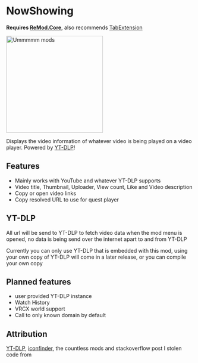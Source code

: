 # NowShowing
**Requires [ReMod.Core](https://github.com/RequiDev/ReMod.Core)**,
also recommends [TabExtension](https://github.com/DragonPlayerX/TabExtension)

<img width="260" alt="Ummmmm mods" src="https://user-images.githubusercontent.com/23136826/171428793-7727b6fb-0b4e-4f87-9116-434edd717be1.png">

Displays the video information of whatever video is being played on a video player. Powered by [YT-DLP](https://github.com/yt-dlp/yt-dlp)!

## Features
- Mainly works with YouTube and whatever YT-DLP supports
- Video title, Thumbnail, Uploader, View count, Like and Video description
- Copy or open video links
- Copy resolved URL to use for quest player

## YT-DLP
All url will be send to YT-DLP to fetch video data when the mod menu is opened, no data is being send over the internet apart to and from YT-DLP

Currently you can only use YT-DLP that is embedded with this mod, using your own copy of YT-DLP will come in a later release, or you can compile your own copy

## Planned features
- user provided YT-DLP instance
- Watch History
- VRCX world support
- Call to only known domain by default

## Attribution 
[YT-DLP](https://github.com/yt-dlp/yt-dlp), [iconfinder](iconfinder.com), the countless mods and stackoverflow post I stolen code from
